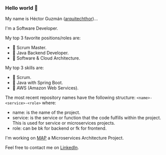 ### Hello world 👋

My name is Héctor Guzmán ([arquitechthor](https://arquitechthor.github.io/))...

I'm a Software Developer. 

My top 3 favorite positions/roles are:
- 🥇 Scrum Master.
- 🥈 Java Backend Developer.
- 🥉 Software & Cloud Architecture.

My top 3 skills are:
- 🥇 Scrum.
- 🥈 Java with Spring Boot.
- 🥉 AWS (Amazon Web Services).

The most recent repository names have the following structure:
`<name>-<service>-<role>`
where:
- name: is the name of the project.
- service: is the service or function that the code fulfills within the project. This is used for service or microservices projects.
- role: can be bk for backend or fk for frontend.

I'm working on [MAP](https://arquitechthor.github.io/map/) a Microservices Architecture Project.

Feel free to contact me on [LinkedIn](https://www.linkedin.com/in/guzman6001/).
